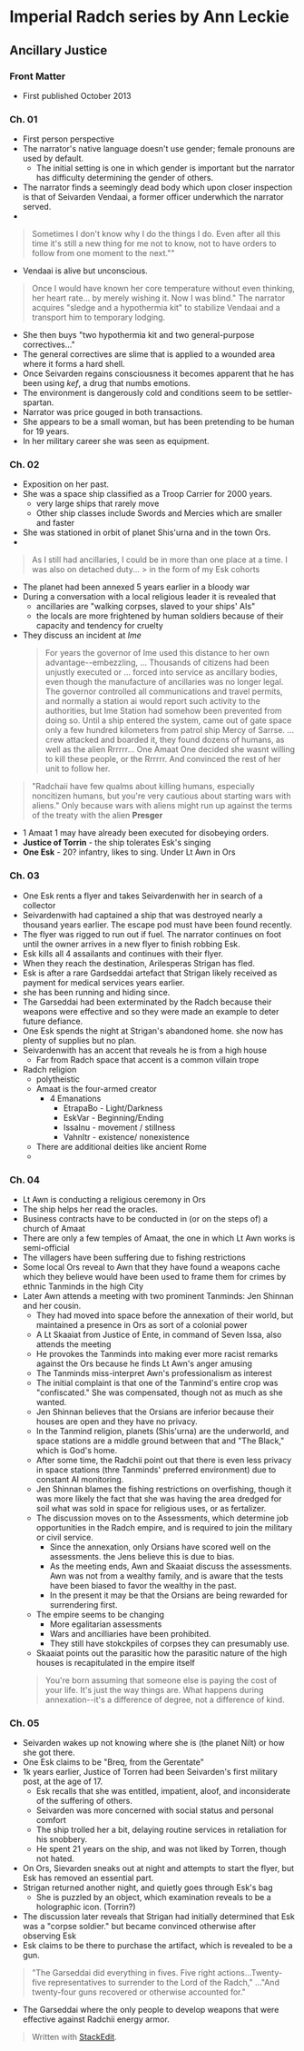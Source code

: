 # Imperial Radch series by Ann Leckie
## Ancillary Justice 
### Front Matter
* First published October 2013
### Ch. 01
* First person perspective
* The narrator's native language doesn't use gender; female pronouns are used by default.
	* The initial setting is one in which gender is important but the narrator has difficulty determining the gender of others.
* The narrator finds a seemingly dead body which upon closer inspection is that of Seivarden Vendaai, a former officer underwhich the narrator served.
* 
>Sometimes I don't know why I do the things I do. Even after all this time it's still a new thing for me not to know, not to have orders to follow from one moment to the next.""
*  Vendaai is alive but unconscious.
> Once I would have known her core temperature without even thinking, her heart rate... by merely wishing it. Now I was blind."
  The narrator acquires "sledge and a hypothermia kit" to stabilize Vendaai and a transport him to temporary lodging.
* She then buys "two hypothermia kit and two general-purpose correctives..."
* The general correctives are slime that is applied to a wounded area where it forms a hard shell.
* Once Seivarden regains consciousness it becomes apparent that he has been using *kef*, a drug that numbs emotions.
* The environment is dangerously cold and conditions seem to be settler-spartan.
* Narrator was price gouged in both transactions.
* She appears to be a small woman, but has been pretending to be human for 19 years. 
* In her military career she was seen as equipment.

### Ch. 02
* Exposition on her past.
* She was a space ship classified as a Troop Carrier for 2000 years.
	* very large ships that rarely move
	* Other ship classes include Swords and Mercies which are smaller and faster
* She was stationed in orbit of planet Shis'urna and in the town Ors.
* 
> As I still had ancillaries, I could be in more than one place at a time. I was also on detached duty...
	> in the form of my Esk cohorts 
* The planet had been annexed 5 years earlier in a bloody war
* During a conversation with a local religious leader it is revealed that
	* ancillaries are "walking corpses, slaved to your ships' AIs"
	* the locals are more frightened by human soldiers because of their capacity and tendency for cruelty
* They discuss an incident at *Ime*
	> For years the governor of Ime used this distance to her own advantage--embezzling, ... Thousands of citizens had been unjustly executed or ... forced into service as ancillary bodies, even though the manufacture of ancillaries was no longer legal. The governor controlled all communications and travel permits, and normally a station ai would report such activity to the authorities, but Ime Station had somehow been prevented from doing so.
	Until a ship entered the system, came out of gate space only a few hundred kilometers from patrol ship Mercy of Sarrse. ... crew attacked and boarded it, they found dozens of humans, as well as the alien Rrrrrr... One Amaat One decided she wasnt willing to kill these people, or the Rrrrrr. And convinced the rest of her unit to follow her.

> "Radchaii have few qualms about killing humans, especially noncitizen humans, but you're very cautious about starting wars with aliens."
> Only because wars with aliens might run up against the terms of the treaty with the alien **Presger**
* 1 Amaat 1 may have already been executed for disobeying orders.
* **Justice of Torrin** - the ship tolerates Esk's singing
* **One Esk** - 20? infantry, likes to sing. Under Lt Awn in Ors

### Ch. 03
* One Esk rents a flyer and takes Seivardenwith her in search of a collector
* Seivardenwith had captained a ship that was destroyed nearly a thousand years earlier. The escape pod must have been found recently.
* The flyer was rigged to run out if fuel. The narrator continues on foot until the owner arrives in a new flyer to finish robbing Esk.
* Esk kills all 4 assailants and continues with their flyer.
* When they reach the destination, Arilesperas Strigan has fled.
* Esk is after a rare Gardseddai artefact that Strigan likely received as payment for medical services years earlier.
* she has been running and hiding since.
* The Garseddai had been exterminated by the Radch because their weapons were effective and so they were made an example to deter future defiance.
* One Esk spends the night at Strigan's abandoned home. she now has plenty of supplies but no plan.
* Seivardenwith has an accent that reveals he is from a high house
	* Far from Radch space that accent is a common villain trope
* Radch religion
	* polytheistic
	* Amaat is the four-armed creator
		* 4 Emanations
			* EtrapaBo - Light/Darkness
			* EskVar - Beginning/Ending
			* IssaInu - movement / stillness
			* VahnItr - existence/ nonexistence
	* There are additional deities like ancient Rome
	* 

### Ch. 04
* Lt Awn is conducting a religious ceremony in Ors
* The ship helps her read the oracles.
* Business contracts have to be conducted in (or on the steps of) a church of Amaat
* There are only a few temples of Amaat, the one in which Lt Awn works is semi-official
* The villagers have been suffering due to fishing restrictions
* Some local Ors reveal to Awn that they have found a weapons cache which they believe would have been used to frame them for crimes by ethnic Tanminds in the high City
* Later Awn attends a meeting with two prominent Tanminds: Jen Shinnan and her cousin.
	* They had moved into space before the annexation of their world, but maintained a presence in Ors as sort of a colonial power
	* A Lt Skaaiat from Justice of Ente, in command of Seven Issa, also attends the meeting
	* He provokes the Tanminds into making ever more racist remarks against the Ors because he finds Lt Awn's anger amusing
	* The Tanminds miss-interpret Awn's professionalism as interest
	* The initial complaint is that one of the Tanmind's entire crop was "confiscated." She was compensated, though not as much as she wanted.
	* Jen Shinnan believes that the Orsians are inferior because their houses are open and they have no privacy.
	* In the Tanmind religion, planets (Shis'urna) are the underworld, and space stations are a middle ground between that and "The Black," which is God's home.
	* After some time, the Radchii point out that there is even less privacy in space stations (thre Tanminds' preferred environment) due to constant AI monitoring.
	* Jen Shinnan blames the fishing restrictions on overfishing, though it was more likely the fact that she was having the area dredged for soil what was sold in space for religious uses, or as fertalizer.
	* The discussion moves on to the Assessments, which determine job opportunities in the Radch empire, and is required to join the military or civil service.
		* Since the annexation, only Orsians have scored well on the assessments. the Jens believe this is due to bias.
		* As the meeting ends, Awn and Skaaiat discuss the assessments.  Awn was not from a wealthy family, and is aware that the tests have been biased to favor the wealthy in the past.
		* In the present it may be that the Orsians are being rewarded for surrendering first.
	* The empire seems to be changing
		* More egalitarian assessments
		* Wars and ancilliaries have been prohibited.
		* They still have stokckpiles of corpses they can presumably use.
	* Skaaiat points out the parasitic how the parasitic nature of the high houses is recapitulated in the empire itself
	> You're born assuming that someone else is paying the cost of your life.  It's just the way things are.  What happens during annexation--it's a difference of degree, not a difference of kind.

### Ch. 05
* Seivarden wakes up not knowing where she is (the planet Nilt) or how she got there.
* One Esk claims to be "Breq, from the Gerentate"
* 1k years earlier, Justice of Torren had been Seivarden's first military post, at the age of 17.
	* Esk recalls that she was entitled, impatient, aloof, and inconsiderate of the suffering of others. 
	* Seivarden was more concerned with social status and personal comfort
	* The ship trolled her a bit, delaying routine services in retaliation for his snobbery. 
	* He spent 21 years on the ship, and was not liked by Torren, though not hated.
* On Ors, Sievarden sneaks out at night and attempts to start the flyer, but Esk has removed an essential part.
* Strigan returned another night, and quietly goes through Esk's bag
	* She is puzzled by an object, which examination reveals to be a holographic icon. (Torrin?)
* The discussion later reveals that Strigan had initially determined that Esk was a "corpse soldier." but became convinced otherwise after observing Esk
* Esk claims to be there to purchase the artifact, which is revealed to be a gun.
> "The Garseddai did everything in fives. Five right actions...Twenty-five representatives to surrender to the Lord of the Radch," ..."And twenty-four guns recovered or otherwise accounted for."
* The Garseddai where the only people to develop weapons that were effective against Radchii energy armor.









> Written with [StackEdit](https://stackedit.io/).
<!--stackedit_data:
eyJoaXN0b3J5IjpbLTE5MTcwODczODBdfQ==
-->